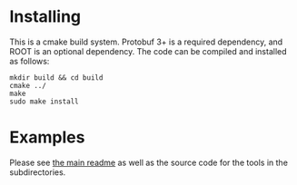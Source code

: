 # Installing
This is a cmake build system.  Protobuf 3+ is a required dependency, and ROOT
is an optional dependency.  The code can be compiled and installed as follows:
```shell
mkdir build && cd build
cmake ../
make
sudo make install
```

# Examples
Please see [the main readme](../README.md) as well as the source code for the
tools in the subdirectories.

